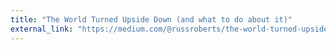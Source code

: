 ```yaml
---
title: "The World Turned Upside Down (and what to do about it)"
external_link: "https://medium.com/@russroberts/the-world-turned-upside-down-and-what-to-do-about-it-2dc27d1cf5f5"
---
```



